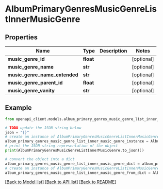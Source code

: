 # AlbumPrimaryGenresMusicGenreListInnerMusicGenre


## Properties

Name | Type | Description | Notes
------------ | ------------- | ------------- | -------------
**music_genre_id** | **float** |  | [optional] 
**music_genre_name** | **str** |  | [optional] 
**music_genre_name_extended** | **str** |  | [optional] 
**music_genre_parent_id** | **float** |  | [optional] 
**music_genre_vanity** | **str** |  | [optional] 

## Example

```python
from openapi_client.models.album_primary_genres_music_genre_list_inner_music_genre import AlbumPrimaryGenresMusicGenreListInnerMusicGenre

# TODO update the JSON string below
json = "{}"
# create an instance of AlbumPrimaryGenresMusicGenreListInnerMusicGenre from a JSON string
album_primary_genres_music_genre_list_inner_music_genre_instance = AlbumPrimaryGenresMusicGenreListInnerMusicGenre.from_json(json)
# print the JSON string representation of the object
print(AlbumPrimaryGenresMusicGenreListInnerMusicGenre.to_json())

# convert the object into a dict
album_primary_genres_music_genre_list_inner_music_genre_dict = album_primary_genres_music_genre_list_inner_music_genre_instance.to_dict()
# create an instance of AlbumPrimaryGenresMusicGenreListInnerMusicGenre from a dict
album_primary_genres_music_genre_list_inner_music_genre_from_dict = AlbumPrimaryGenresMusicGenreListInnerMusicGenre.from_dict(album_primary_genres_music_genre_list_inner_music_genre_dict)
```
[[Back to Model list]](../README.md#documentation-for-models) [[Back to API list]](../README.md#documentation-for-api-endpoints) [[Back to README]](../README.md)


